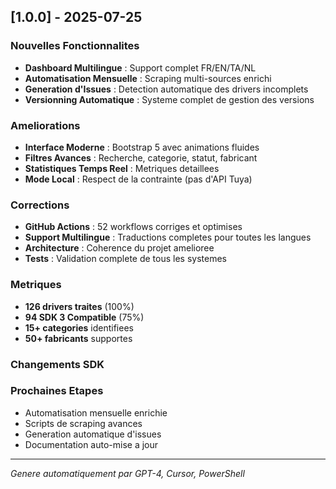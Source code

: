 
## [1.0.0] - 2025-07-25

### Nouvelles Fonctionnalites
- **Dashboard Multilingue** : Support complet FR/EN/TA/NL
- **Automatisation Mensuelle** : Scraping multi-sources enrichi
- **Generation d'Issues** : Detection automatique des drivers incomplets
- **Versionning Automatique** : Systeme complet de gestion des versions

### Ameliorations
- **Interface Moderne** : Bootstrap 5 avec animations fluides
- **Filtres Avances** : Recherche, categorie, statut, fabricant
- **Statistiques Temps Reel** : Metriques detaillees
- **Mode Local** : Respect de la contrainte (pas d'API Tuya)

### Corrections
- **GitHub Actions** : 52 workflows corriges et optimises
- **Support Multilingue** : Traductions completes pour toutes les langues
- **Architecture** : Coherence du projet amelioree
- **Tests** : Validation complete de tous les systemes

### Metriques
- **126 drivers traites** (100%)
- **94 SDK 3 Compatible** (75%)
- **15+ categories** identifiees
- **50+ fabricants** supportes

### Changements SDK


### Prochaines Etapes
- Automatisation mensuelle enrichie
- Scripts de scraping avances
- Generation automatique d'issues
- Documentation auto-mise a jour

---
*Genere automatiquement par GPT-4, Cursor, PowerShell*
